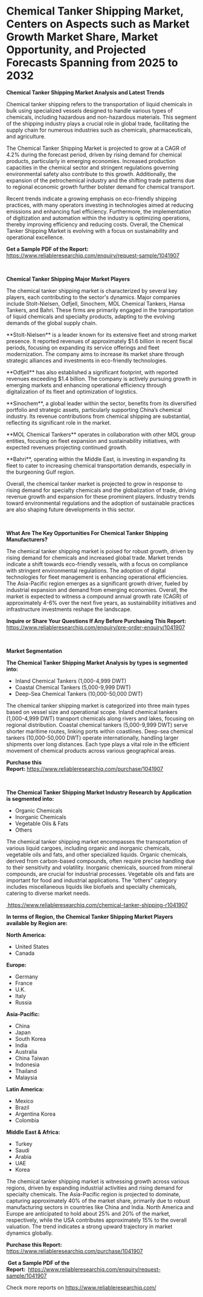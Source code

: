 <p><h1>Chemical Tanker Shipping Market, Centers on Aspects such as Market Growth Market Share, Market Opportunity, and Projected Forecasts Spanning from 2025 to 2032</h1></p><p><strong>Chemical Tanker Shipping Market Analysis and Latest Trends</strong></p>
<p><p>Chemical tanker shipping refers to the transportation of liquid chemicals in bulk using specialized vessels designed to handle various types of chemicals, including hazardous and non-hazardous materials. This segment of the shipping industry plays a crucial role in global trade, facilitating the supply chain for numerous industries such as chemicals, pharmaceuticals, and agriculture.</p><p>The Chemical Tanker Shipping Market is projected to grow at a CAGR of 4.2% during the forecast period, driven by rising demand for chemical products, particularly in emerging economies. Increased production capacities in the chemical sector and stringent regulations governing environmental safety also contribute to this growth. Additionally, the expansion of the petrochemical industry and the shifting trade patterns due to regional economic growth further bolster demand for chemical transport.</p><p>Recent trends indicate a growing emphasis on eco-friendly shipping practices, with many operators investing in technologies aimed at reducing emissions and enhancing fuel efficiency. Furthermore, the implementation of digitization and automation within the industry is optimizing operations, thereby improving efficiency and reducing costs. Overall, the Chemical Tanker Shipping Market is evolving with a focus on sustainability and operational excellence.</p></p>
<p><strong>Get a Sample PDF of the Report:&nbsp;</strong> <a href="https://www.reliableresearchiq.com/enquiry/request-sample/1041907?utm_campaign=3103&utm_medium=2&utm_source=Github&utm_content=ia&utm_term=06032025&utm_id=chemical-tanker-shipping">https://www.reliableresearchiq.com/enquiry/request-sample/1041907</a></p>
<p>&nbsp;</p>
<p><strong>Chemical Tanker Shipping Major Market Players</strong></p>
<p><p>The chemical tanker shipping market is characterized by several key players, each contributing to the sector's dynamics. Major companies include Stolt-Nielsen, Odfjell, Sinochem, MOL Chemical Tankers, Hansa Tankers, and Bahri. These firms are primarily engaged in the transportation of liquid chemicals and specialty products, adapting to the evolving demands of the global supply chain.</p><p>**Stolt-Nielsen** is a leader known for its extensive fleet and strong market presence. It reported revenues of approximately $1.6 billion in recent fiscal periods, focusing on expanding its service offerings and fleet modernization. The company aims to increase its market share through strategic alliances and investments in eco-friendly technologies.</p><p>**Odfjell** has also established a significant footprint, with reported revenues exceeding $1.4 billion. The company is actively pursuing growth in emerging markets and enhancing operational efficiency through digitalization of its fleet and optimization of logistics.</p><p>**Sinochem**, a global leader within the sector, benefits from its diversified portfolio and strategic assets, particularly supporting China’s chemical industry. Its revenue contributions from chemical shipping are substantial, reflecting its significant role in the market.</p><p>**MOL Chemical Tankers** operates in collaboration with other MOL group entities, focusing on fleet expansion and sustainability initiatives, with expected revenues projecting continued growth.</p><p>**Bahri**, operating within the Middle East, is investing in expanding its fleet to cater to increasing chemical transportation demands, especially in the burgeoning Gulf region.</p><p>Overall, the chemical tanker market is projected to grow in response to rising demand for specialty chemicals and the globalization of trade, driving revenue growth and expansion for these prominent players. Industry trends toward environmental regulations and the adoption of sustainable practices are also shaping future developments in this sector.</p></p>
<p>&nbsp;</p>
<p><strong>What Are The Key Opportunities For Chemical Tanker Shipping Manufacturers?</strong></p>
<p><p>The chemical tanker shipping market is poised for robust growth, driven by rising demand for chemicals and increased global trade. Market trends indicate a shift towards eco-friendly vessels, with a focus on compliance with stringent environmental regulations. The adoption of digital technologies for fleet management is enhancing operational efficiencies. The Asia-Pacific region emerges as a significant growth driver, fueled by industrial expansion and demand from emerging economies. Overall, the market is expected to witness a compound annual growth rate (CAGR) of approximately 4-6% over the next five years, as sustainability initiatives and infrastructure investments reshape the landscape.</p></p>
<p><strong>Inquire or Share Your Questions If Any Before Purchasing This Report:</strong> <a href="https://www.reliableresearchiq.com/enquiry/pre-order-enquiry/1041907?utm_campaign=3103&utm_medium=2&utm_source=Github&utm_content=ia&utm_term=06032025&utm_id=chemical-tanker-shipping">https://www.reliableresearchiq.com/enquiry/pre-order-enquiry/1041907</a></p>
<p>&nbsp;</p>
<p><strong>Market Segmentation</strong></p>
<p><strong>The Chemical Tanker Shipping Market Analysis by types is segmented into:</strong></p>
<p><ul><li>Inland Chemical Tankers (1,000-4,999 DWT)</li><li>Coastal Chemical Tankers (5,000-9,999 DWT)</li><li>Deep-Sea Chemical Tankers (10,000-50,000 DWT)</li></ul></p>
<p><p>The chemical tanker shipping market is categorized into three main types based on vessel size and operational scope. Inland chemical tankers (1,000-4,999 DWT) transport chemicals along rivers and lakes, focusing on regional distribution. Coastal chemical tankers (5,000-9,999 DWT) serve shorter maritime routes, linking ports within coastlines. Deep-sea chemical tankers (10,000-50,000 DWT) operate internationally, handling larger shipments over long distances. Each type plays a vital role in the efficient movement of chemical products across various geographical areas.</p></p>
<p><strong>Purchase this Report:&nbsp;</strong><a href="https://www.reliableresearchiq.com/purchase/1041907?utm_campaign=3103&utm_medium=2&utm_source=Github&utm_content=ia&utm_term=06032025&utm_id=chemical-tanker-shipping">https://www.reliableresearchiq.com/purchase/1041907</a></p>
<p>&nbsp;</p>
<p><strong>The Chemical Tanker Shipping Market Industry Research by Application is segmented into:</strong></p>
<p><ul><li>Organic Chemicals</li><li>Inorganic Chemicals</li><li>Vegetable Oils & Fats</li><li>Others</li></ul></p>
<p><p>The chemical tanker shipping market encompasses the transportation of various liquid cargoes, including organic and inorganic chemicals, vegetable oils and fats, and other specialized liquids. Organic chemicals, derived from carbon-based compounds, often require precise handling due to their sensitivity and volatility. Inorganic chemicals, sourced from mineral compounds, are crucial for industrial processes. Vegetable oils and fats are important for food and industrial applications. The “others” category includes miscellaneous liquids like biofuels and specialty chemicals, catering to diverse market needs.</p></p>
<p><a href="https://www.reliableresearchiq.com/chemical-tanker-shipping-r1041907?utm_campaign=3103&utm_medium=2&utm_source=Github&utm_content=ia&utm_term=06032025&utm_id=chemical-tanker-shipping">&nbsp;https://www.reliableresearchiq.com/chemical-tanker-shipping-r1041907</a></p>
<p><strong>In terms of Region, the Chemical Tanker Shipping Market Players available by Region are:</strong></p>
<p>
    <p> <strong> North America: </strong>
        <ul>
            <li>United States</li>
            <li>Canada</li>
        </ul>
        </p> 
    <p> <strong> Europe: </strong>
        <ul>
            <li>Germany</li>
            <li>France</li>
            <li>U.K.</li>
            <li>Italy</li>
            <li>Russia</li>
        </ul>
        </p> 
    <p> <strong> Asia-Pacific: </strong>
        <ul>
            <li>China</li>
            <li>Japan</li>
            <li>South Korea</li>
            <li>India</li>
            <li>Australia</li>
            <li>China Taiwan</li>
            <li>Indonesia</li>
            <li>Thailand</li>
            <li>Malaysia</li>
        </ul>
        </p> 
    <p> <strong> Latin America: </strong>
        <ul>
            <li>Mexico</li>
            <li>Brazil</li>
            <li>Argentina Korea</li>
            <li>Colombia</li>
        </ul>
        </p> 
    <p> <strong> Middle East & Africa: </strong>
        <ul>
            <li>Turkey</li>
            <li>Saudi</li>
            <li>Arabia</li>
            <li>UAE</li>
            <li>Korea</li>
        </ul>
    </p>
    </p>
<p><p>The chemical tanker shipping market is witnessing growth across various regions, driven by expanding industrial activities and rising demand for specialty chemicals. The Asia-Pacific region is projected to dominate, capturing approximately 40% of the market share, primarily due to robust manufacturing sectors in countries like China and India. North America and Europe are anticipated to hold about 25% and 20% of the market, respectively, while the USA contributes approximately 15% to the overall valuation. The trend indicates a strong upward trajectory in market dynamics globally.</p></p>
<p><strong>Purchase this Report: </strong><a href="https://www.reliableresearchiq.com/purchase/1041907?utm_campaign=3103&utm_medium=2&utm_source=Github&utm_content=ia&utm_term=06032025&utm_id=chemical-tanker-shipping">https://www.reliableresearchiq.com/purchase/1041907</a></p>
<p>&nbsp;<strong>Get a Sample PDF of the Report:&nbsp;&nbsp;</strong><a href="https://www.reliableresearchiq.com/enquiry/request-sample/1041907?utm_campaign=3103&utm_medium=2&utm_source=Github&utm_content=ia&utm_term=06032025&utm_id=chemical-tanker-shipping">https://www.reliableresearchiq.com/enquiry/request-sample/1041907</a></p>
<p><strong></strong></p>
<p>Check more reports on <a href="https://www.reliableresearchiq.com/?utm_campaign=3103&utm_medium=2&utm_source=Github&utm_content=ia&utm_term=06032025&utm_id=chemical-tanker-shipping">https://www.reliableresearchiq.com/</a></p>
